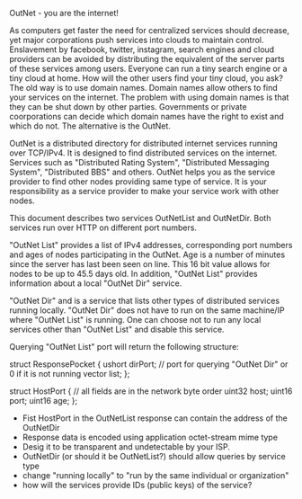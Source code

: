 OutNet - you are the internet!

As computers get faster the need for centralized services should decrease, yet major corporations push services into clouds to maintain control.  Enslavement by facebook, twitter, instagram, search engines and cloud providers can be avoided by distributing the equivalent of the server parts of these services among users.  Everyone can run a tiny search engine or a tiny cloud at home.  How will the other users find your tiny cloud, you ask?  The old way is to use domain names.  Domain names allow others to find your services on the internet.  The problem with using domain names is that they can be shut down by other parties. Governments or private coorporations can decide which domain names have the right to exist and which do not.  The alternative is the OutNet.

OutNet is a distributed directory for distributed internet services running over TCP/IPv4.  It is designed to find distributed services on the internet.  Services such as "Distributed Rating System", "Distributed Messaging System", "Distributed BBS" and others.  OutNet helps you as the service provider to find other nodes providing same type of service.  It is your responsibility as a service provider to make your service work with other nodes.

This document describes two services OutNetList and OutNetDir.  Both services run over HTTP on different port numbers.

"OutNet List" provides a list of IPv4 addresses, corresponding port numbers and ages of nodes participating in the OutNet.  Age is a number of minutes since the server has last been seen on line.  This 16 bit value allows for nodes to be up to 45.5 days old. In addition, "OutNet List" provides information about a local "OutNet Dir" service.

"OutNet Dir" and is a service that lists other types of distributed services running locally.  "OutNet Dir" does not have to run on the same machine/IP where "OutNet List" is running.  One can choose not to run any local services other than "OutNet List" and disable this service.

Querying "OutNet List" port will return the following structure:

struct ResponsePocket {
    ushort dirPort; // port for querying "OutNet Dir" or 0 if it is not running
    vector<HostPort> list;
};

struct HostPort { // all fields are in the network byte order
    uint32 host;
    uint16 port;
    uint16 age;
};


* Fist HostPort in the OutNetList response can contain the address of the OutNetDir
* Response data is encoded using application octet-stream mime type
* Desig it to be transparent and undetectable by your ISP.
* OutNetDir (or should it be OutNetList?) should allow queries by service type
* change "running locally" to "run by the same individual or organization"
* how will the services provide IDs (public keys) of the service?
